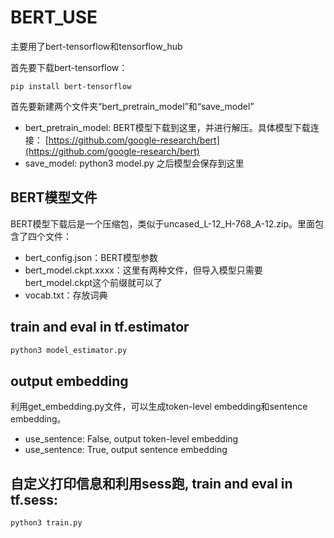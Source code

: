 # BERT_USE
主要用了bert-tensorflow和tensorflow_hub

首先要下载bert-tensorflow：
```
pip install bert-tensorflow
```

首先要新建两个文件夹“bert_pretrain_model”和“save_model”
- bert_pretrain_model: BERT模型下载到这里，并进行解压。具体模型下载连接：
[https://github.com/google-research/bert](https://github.com/google-research/bert)
- save_model: python3 model.py 之后模型会保存到这里

## BERT模型文件
BERT模型下载后是一个压缩包，类似于uncased_L-12_H-768_A-12.zip。里面包含了四个文件：
- bert_config.json：BERT模型参数
- bert_model.ckpt.xxxx：这里有两种文件，但导入模型只需要bert_model.ckpt这个前缀就可以了
- vocab.txt：存放词典

## train and eval in tf.estimator
```python
python3 model_estimator.py
```

## output embedding
利用get_embedding.py文件，可以生成token-level embedding和sentence embedding。
- use_sentence: False, output token-level embedding
- use_sentence: True, output sentence embedding

## 自定义打印信息和利用sess跑, train and eval in tf.sess:
```python
python3 train.py
```
